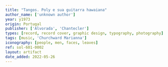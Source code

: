 ```yaml
---
title: "Tangos. Poly e sua guitarra hawaiana"
author_name: ['unknown author']
year: y1973
origin: Portugal
publisher: ['Alvorada', 'Chantecler']
types: [record, record cover, graphic design, typography, photography]
tags: [music, 'Churchward Marianna']
iconography: [people, men, faces, leaves]
ref: sol-601-0002
layout: artifact
date_added: 2022-05-26
---
```

